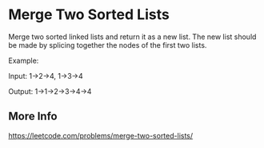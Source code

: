 # Merge Two Sorted Lists

Merge two sorted linked lists and return it as a new list. The new list should be made by splicing together the nodes of the first two lists.

Example:

Input: 1->2->4, 1->3->4

Output: 1->1->2->3->4->4

## More Info

<https://leetcode.com/problems/merge-two-sorted-lists/>
